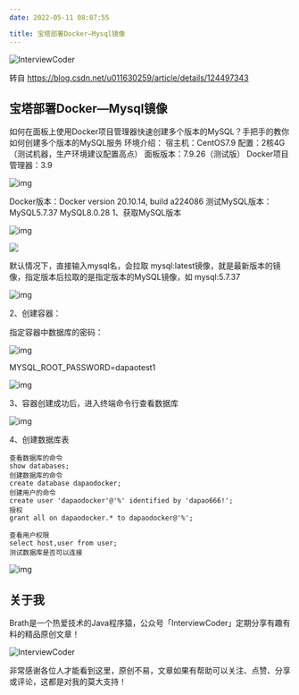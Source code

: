 ```yaml
---
date: 2022-05-11 08:07:55

title: 宝塔部署Docker—Mysql镜像
---
```


![InterviewCoder](https://brath4.oss-cn-shenzhen.aliyuncs.com/picgo/%E6%89%AB%E7%A0%81_%E6%90%9C%E7%B4%A2%E8%81%94%E5%90%88%E4%BC%A0%E6%92%AD%E6%A0%B7%E5%BC%8F-%E6%A0%87%E5%87%86%E8%89%B2%E7%89%88.png)



转自 https://blog.csdn.net/u011630259/article/details/124497343

## 宝塔部署Docker—Mysql镜像

如何在面板上使用Docker项目管理器快速创建多个版本的MySQL？手把手的教你如何创建多个版本的MySQL服务
环境介绍：
宿主机：CentOS7.9
配置：2核4G（测试机器，生产环境建议配置高点）
面板版本：7.9.26（测试版）
Docker项目管理器：3.9

![img](https://brath.cloud/blogImg/90825147a852493a8feea8efc0220deb.png)

Docker版本：Docker version 20.10.14, build a224086
测试MySQL版本：
MySQL5.7.37
MySQL8.0.28
1、获取MySQL版本

![img](https://brath.cloud/blogImg/0241ca9c68d545819f8f100b33b2d8b9.png)

 

 ![](https://brath.cloud/blogImg/90825147a852493a8feea8efc0220deb.png)

默认情况下，直接输入mysql名，会拉取 mysql:latest镜像，就是最新版本的镜像，指定版本后拉取的是指定版本的MySQL镜像，如 mysql:5.7.37

![img](https://brath.cloud/blogImg/2418dbfa7fac47bbac12fd3abe9e7229.png)



2、创建容器：

指定容器中数据库的密码：

 ![img](https://brath.cloud/blogImg/5d2c09a1667744fd9538381efd7b67b0.png)

 

 

MYSQL_ROOT_PASSWORD=dapaotest1

![img](https://brath.cloud/blogImg/241882e051fd4940bd09e98f61369215.png)

3、容器创建成功后，进入终端命令行查看数据库

![img](https://brath.cloud/blogImg/f6245e7abacc4d768dd616d4067c3a4a.png)

4、创建数据库表

 

 

```
查看数据库的命令
show databases;
创建数据库的命令
create database dapaodocker;
创建用户的命令
create user 'dapaodocker'@'%' identified by 'dapao666!';
授权
grant all on dapaodocker.* to dapaodocker@'%';

查看用户权限
select host,user from user;
测试数据库是否可以连接
```

![img](https://brath.cloud/blogImg/ee582242679c4da1b2fc04db16bad384.png)
## 关于我

Brath是一个热爱技术的Java程序猿，公众号「InterviewCoder」定期分享有趣有料的精品原创文章！

![InterviewCoder](https://brath4.oss-cn-shenzhen.aliyuncs.com/picgo/%E4%BA%8C%E7%BB%B4%E7%A0%81plus.png)

非常感谢各位人才能看到这里，原创不易，文章如果有帮助可以关注、点赞、分享或评论，这都是对我的莫大支持！
